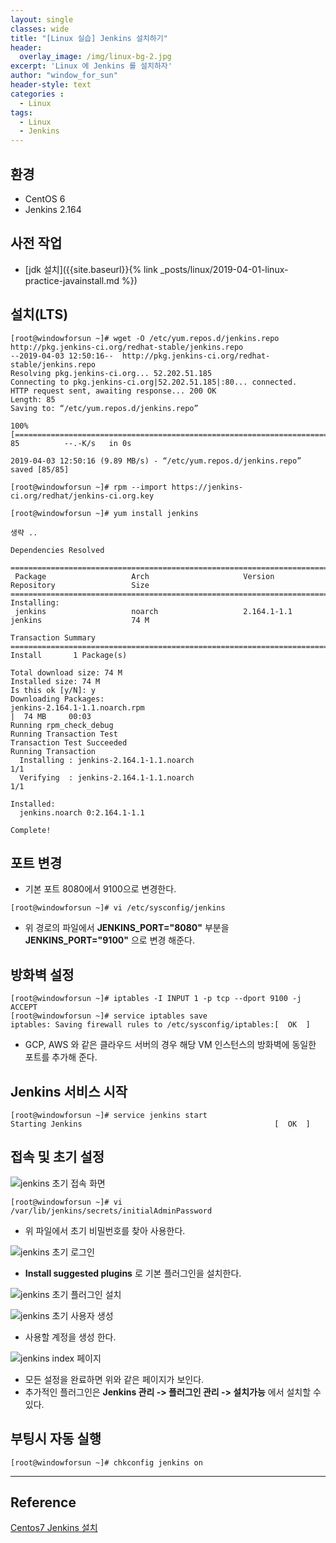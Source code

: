 ```yaml
--- 
layout: single
classes: wide
title: "[Linux 실습] Jenkins 설치하기"
header:
  overlay_image: /img/linux-bg-2.jpg
excerpt: 'Linux 에 Jenkins 를 설치하자'
author: "window_for_sun"
header-style: text
categories :
  - Linux
tags:
  - Linux
  - Jenkins
---  
```


## 환경
- CentOS 6
- Jenkins 2.164

## 사전 작업
- [jdk 설치]({{site.baseurl}}{% link _posts/linux/2019-04-01-linux-practice-javainstall.md %})

## 설치(LTS)

```
[root@windowforsun ~]# wget -O /etc/yum.repos.d/jenkins.repo http://pkg.jenkins-ci.org/redhat-stable/jenkins.repo
--2019-04-03 12:50:16--  http://pkg.jenkins-ci.org/redhat-stable/jenkins.repo
Resolving pkg.jenkins-ci.org... 52.202.51.185
Connecting to pkg.jenkins-ci.org|52.202.51.185|:80... connected.
HTTP request sent, awaiting response... 200 OK
Length: 85
Saving to: “/etc/yum.repos.d/jenkins.repo”

100%[===========================================================================>] 85          --.-K/s   in 0s

2019-04-03 12:50:16 (9.89 MB/s) - “/etc/yum.repos.d/jenkins.repo” saved [85/85]
```  

```
[root@windowforsun ~]# rpm --import https://jenkins-ci.org/redhat/jenkins-ci.org.key
```  

```
[root@windowforsun ~]# yum install jenkins

생략 ..

Dependencies Resolved

=====================================================================================================================
 Package                   Arch                     Version                          Repository                 Size
=====================================================================================================================
Installing:
 jenkins                   noarch                   2.164.1-1.1                      jenkins                    74 M

Transaction Summary
=====================================================================================================================
Install       1 Package(s)

Total download size: 74 M
Installed size: 74 M
Is this ok [y/N]: y
Downloading Packages:
jenkins-2.164.1-1.1.noarch.rpm                                                                |  74 MB     00:03
Running rpm_check_debug
Running Transaction Test
Transaction Test Succeeded
Running Transaction
  Installing : jenkins-2.164.1-1.1.noarch                                                                        1/1
  Verifying  : jenkins-2.164.1-1.1.noarch                                                                        1/1

Installed:
  jenkins.noarch 0:2.164.1-1.1

Complete!
```  

## 포트 변경
- 기본 포트 8080에서 9100으로 변경한다.

```
[root@windowforsun ~]# vi /etc/sysconfig/jenkins
```  

- 위 경로의 파일에서 **JENKINS_PORT="8080"** 부분을 **JENKINS_PORT="9100"** 으로 변경 해준다.

## 방화벽 설정

```
[root@windowforsun ~]# iptables -I INPUT 1 -p tcp --dport 9100 -j ACCEPT
[root@windowforsun ~]# service iptables save
iptables: Saving firewall rules to /etc/sysconfig/iptables:[  OK  ]
```  

- GCP, AWS 와 같은 클라우드 서버의 경우 해당 VM 인스턴스의 방화벽에 동일한 포트를 추가해 준다.

## Jenkins 서비스 시작

```
[root@windowforsun ~]# service jenkins start
Starting Jenkins                                           [  OK  ]
```  

## 접속 및 초기 설정

![jenkins 초기 접속 화면]({{site.baseurl}}/img/linux/linux-jenkins-firststart.png)

```
[root@windowforsun ~]# vi /var/lib/jenkins/secrets/initialAdminPassword
```  

- 위 파일에서 초기 비밀번호를 찾아 사용한다.

![jenkins 초기 로그인]({{site.baseurl}}/img/linux/linux-jenkins-firstlogin.png)

- **Install suggested plugins** 로 기본 플러그인을 설치한다.

![jenkins 초기 플러그인 설치]({{site.baseurl}}/img/linux/linux-jenkins-firstinstallplugins.png)

![jenkins 초기 사용자 생성]({{site.baseurl}}/img/linux/linux-jenkins-firstcreateaccount.png)

- 사용할 계정을 생성 한다.

![jenkins index 페이지]({{site.baseurl}}/img/linux/linux-jenkins-firstindex.png)

- 모든 설정을 완료하면 위와 같은 페이지가 보인다.
- 추가적인 플러그인은 **Jenkins 관리 -> 플러그인 관리 -> 설치가능** 에서 설치할 수 있다.

## 부팅시 자동 실행

```
[root@windowforsun ~]# chkconfig jenkins on
```  

---
## Reference
[Centos7 Jenkins 설치](https://goddaehee.tistory.com/82)  
